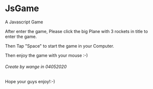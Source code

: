 # JsGame
<p>A Javascript Game</p>
<p>After enter the game, Please click the big Plane with 3 rockets in title to enter the game.</p>
<p>Then Tap "Space" to start the game in your Computer.</p>
<p>Then enjoy the game with your mouse :-)<p>
<h6>Create by wange in 04052020</h6>
<p>Hope your guys enjoy!:-)</P>
